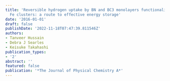 ```yaml
---
title: 'Reversible hydrogen uptake by BN and BC3 monolayers functionalized with small
  Fe clusters: a route to effective energy storage'
date: '2016-01-01'
draft: false
publishDate: '2022-11-18T07:47:39.811546Z'
authors:
- Tanveer Hussain
- Debra J Searles
- Keisuke Takahashi
publication_types:
- '2'
abstract: ''
featured: false
publication: '*The Journal of Physical Chemistry A*'
---
```



